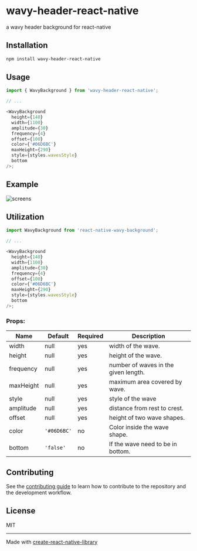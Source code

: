 # wavy-header-react-native

a wavy header background for react-native

## Installation

```sh
npm install wavy-header-react-native
```

## Usage

```js
import { WavyBackground } from 'wavy-header-react-native';

// ...

<WavyBackground
  height={140}
  width={1100}
  amplitude={30}
  frequency={4}
  offset={100}
  color={'#06D6BC'}
  maxHeight={290}
  style={styles.wavesStyle}
  bottom
/>;
```

## Example

<div>
<img src="https://github.com/ShahirZain/wavy-header-react-native/tree/main/example/demo/combine_images.jpeg" alt="screens" />
</div>

## Utilization

```js
import WavyBackground from 'react-native-wavy-background';

// ...

<WavyBackground
  height={140}
  width={1100}
  amplitude={30}
  frequency={4}
  offset={100}
  color={'#06D6BC'}
  maxHeight={290}
  style={styles.wavesStyle}
  bottom
/>;
```

### Props:

| Name      | Default     | Required | Description                          |
| --------- | ----------- | -------- | ------------------------------------ |
| width     | null        | yes      | width of the wave.                   |
| height    | null        | yes      | height of the wave.                  |
| frequency | null        | yes      | number of waves in the given length. |
| maxHeight | null        | yes      | maximum area covered by wave.        |
| style     | null        | yes      | style of the wave                    |
| amplitude | null        | yes      | distance from rest to crest.         |
| offset    | null        | yes      | height of two wave shapes.           |
| color     | `'#06D6BC'` | no       | Color inside the wave shape.         |
| bottom    | `'false'`   | no       | If the wave need to be in bottom.    |

## Contributing

See the [contributing guide](CONTRIBUTING.md) to learn how to contribute to the repository and the development workflow.

## License

MIT

---

Made with [create-react-native-library](https://github.com/callstack/react-native-builder-bob)
